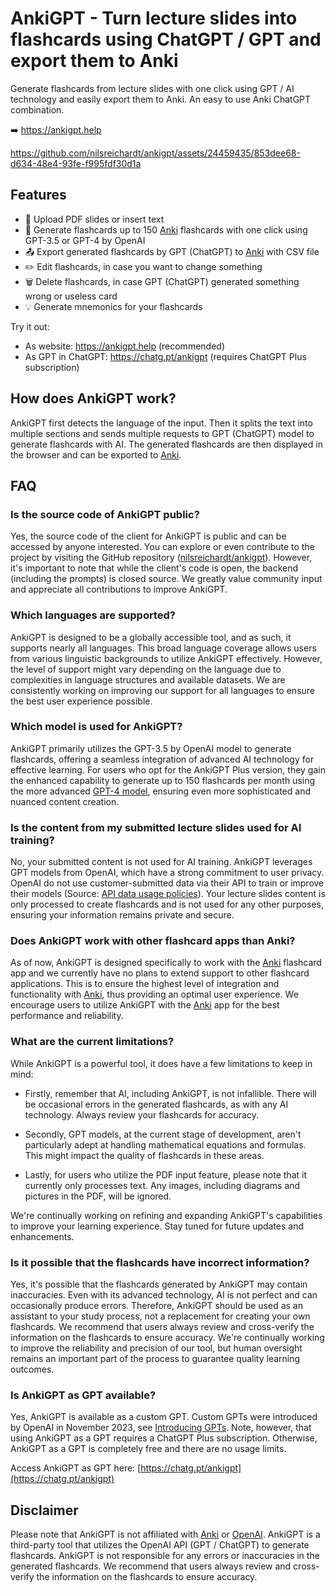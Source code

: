 # AnkiGPT - Turn lecture slides into flashcards using ChatGPT / GPT and export them to Anki

Generate flashcards from lecture slides with one click using GPT / AI technology and easily export them to Anki. An easy to use Anki ChatGPT combination.

➡️ https://ankigpt.help

https://github.com/nilsreichardt/ankigpt/assets/24459435/853dee68-d634-48e4-93fe-f995fdf30d1a

## Features

- 📁 Upload PDF slides or insert text
- 🧠 Generate flashcards up to 150 [Anki](https://apps.ankiweb.net/) flashcards with one click using GPT-3.5 or GPT-4 by OpenAI
- 📤 Export generated flashcards by GPT (ChatGPT) to [Anki](https://apps.ankiweb.net/) with CSV file
- ✏️ Edit flashcards, in case you want to change something
- 🗑️ Delete flashcards, in case GPT (ChatGPT) generated something wrong or useless card
- 💡 Generate mnemonics for your flashcards

Try it out:

- As website: https://ankigpt.help (recommended)
- As GPT in ChatGPT: https://chatg.pt/ankigpt (requires ChatGPT Plus subscription)

## How does AnkiGPT work?

AnkiGPT first detects the language of the input. Then it splits the text into multiple sections and sends multiple requests to GPT (ChatGPT) model to generate flashcards with AI. The generated flashcards are then displayed in the browser and can be exported to [Anki](https://apps.ankiweb.net/).

## FAQ

### Is the source code of AnkiGPT public?

Yes, the source code of the client for AnkiGPT is public and can be accessed by anyone interested. You can explore or even contribute to the project by visiting the GitHub repository ([nilsreichardt/ankigpt](https://github.com/nilsreichardt/ankigpt)). However, it's important to note that while the client's code is open, the backend (including the prompts) is closed source. We greatly value community input and appreciate all contributions to improve AnkiGPT.

### Which languages are supported?

AnkiGPT is designed to be a globally accessible tool, and as such, it supports nearly all languages. This broad language coverage allows users from various linguistic backgrounds to utilize AnkiGPT effectively. However, the level of support might vary depending on the language due to complexities in language structures and available datasets. We are consistently working on improving our support for all languages to ensure the best user experience possible.

### Which model is used for AnkiGPT?

AnkiGPT primarily utilizes the GPT-3.5 by OpenAI model to generate flashcards, offering a seamless integration of advanced AI technology for effective learning. For users who opt for the AnkiGPT Plus version, they gain the enhanced capability to generate up to 150 flashcards per month using the more advanced [GPT-4 model](https://openai.com/gpt-4), ensuring even more sophisticated and nuanced content creation.

### Is the content from my submitted lecture slides used for AI training?

No, your submitted content is not used for AI training. AnkiGPT leverages GPT models from OpenAI, which have a strong commitment to user privacy. OpenAI do not use customer-submitted data via their API to train or improve their models (Source: [API data usage policies](https://openai.com/policies/api-data-usage-policies)). Your lecture slides content is only processed to create flashcards and is not used for any other purposes, ensuring your information remains private and secure.

### Does AnkiGPT work with other flashcard apps than Anki?

As of now, AnkiGPT is designed specifically to work with the [Anki](https://apps.ankiweb.net) flashcard app and we currently have no plans to extend support to other flashcard applications. This is to ensure the highest level of integration and functionality with [Anki](https://apps.ankiweb.net), thus providing an optimal user experience. We encourage users to utilize AnkiGPT with the [Anki](https://apps.ankiweb.net) app for the best performance and reliability.

### What are the current limitations?

While AnkiGPT is a powerful tool, it does have a few limitations to keep in mind:

- Firstly, remember that AI, including AnkiGPT, is not infallible. There will be occasional errors in the generated flashcards, as with any AI technology. Always review your flashcards for accuracy.

- Secondly, GPT models, at the current stage of development, aren't particularly adept at handling mathematical equations and formulas. This might impact the quality of flashcards in these areas.

- Lastly, for users who utilize the PDF input feature, please note that it currently only processes text. Any images, including diagrams and pictures in the PDF, will be ignored.

We're continually working on refining and expanding AnkiGPT's capabilities to improve your learning experience. Stay tuned for future updates and enhancements.

### Is it possible that the flashcards have incorrect information?

Yes, it's possible that the flashcards generated by AnkiGPT may contain inaccuracies. Even with its advanced technology, AI is not perfect and can occasionally produce errors. Therefore, AnkiGPT should be used as an assistant to your study process, not a replacement for creating your own flashcards. We recommend that users always review and cross-verify the information on the flashcards to ensure accuracy. We're continually working to improve the reliability and precision of our tool, but human oversight remains an important part of the process to guarantee quality learning outcomes.

### Is AnkiGPT as GPT available?

Yes, AnkiGPT is available as a custom GPT. Custom GPTs were introduced by OpenAI in November 2023, see [Introducing GPTs](https://openai.com/blog/introducing-gpts). Note, however, that using AnkiGPT as a GPT requires a ChatGPT Plus subscription. Otherwise, AnkiGPT as a GPT is completely free and there are no usage limits.

Access AnkiGPT as GPT here: [https://chatg.pt/ankigpt](https://chatg.pt/ankigpt)

## Disclaimer

Please note that AnkiGPT is not affiliated with [Anki](https://apps.ankiweb.net) or [OpenAI](https://openai.com/). AnkiGPT is a third-party tool that utilizes the OpenAI API (GPT / ChatGPT) to generate flashcards. AnkiGPT is not responsible for any errors or inaccuracies in the generated flashcards. We recommend that users always review and cross-verify the information on the flashcards to ensure accuracy.
